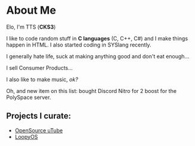 # About Me
Elo, I'm TTS (**CKS3**)

I like to code random stuff in **C languages** (C, C++, C#) and I make things happen in HTML.
I also started coding in SYSlang recently.

I generally hate life, suck at making anything good and don't eat enough...

I sell Consumer Products...

I also like to make music, *ok?*

Oh, and new item on this list: bought Discord Nitro for 2 boost for the PolySpace server.

## Projects I curate:
- [OpenSource uTube](https://github.com/CKStudios2018/OpenSource-uTube)
- [LoopyOS](https://github.com/CKStudios2018/LoopyOS)

